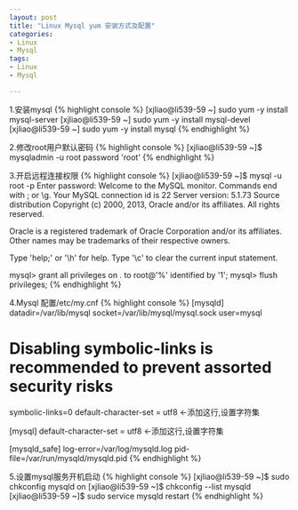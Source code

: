 ```yaml
---
layout: post
title: "Linux Mysql yum 安装方式及配置"
categories:
- Linux
- Mysql
tags:
- Linux 
- Mysql

--- 
```


1.安装mysql
{% highlight console %}
[xjliao@li539-59 ~] sudo yum -y install mysql-server 
[xjliao@li539-59 ~] sudo yum -y install mysql-devel
[xjliao@li539-59 ~] sudo yum -y install mysql 
{% endhighlight %}

2.修改root用户默认密码
{% highlight console %}
[xjliao@li539-59 ~]$ mysqladmin -u root password 'root'
{% endhighlight %}

3.开启远程连接权限
{% highlight console %}
[xjliao@li539-59 ~]$ mysql -u root -p
Enter password: 
Welcome to the MySQL monitor.  Commands end with ; or \g.
Your MySQL connection id is 22
Server version: 5.1.73 Source distribution 
Copyright (c) 2000, 2013, Oracle and/or its affiliates. All rights reserved.

Oracle is a registered trademark of Oracle Corporation and/or its
affiliates. Other names may be trademarks of their respective
owners.

Type 'help;' or '\h' for help. Type '\c' to clear the current input statement.

mysql> grant all privileges on *.* to root@'%' identified by '1';
mysql> flush privileges;
{% endhighlight %}

4.Mysql 配置/etc/my.cnf
{% highlight console %}
[mysqld]
datadir=/var/lib/mysql
socket=/var/lib/mysql/mysql.sock
user=mysql
# Disabling symbolic-links is recommended to prevent assorted security risks
symbolic-links=0
default-character-set = utf8 <-添加这行,设置字符集

[mysql]
default-character-set = utf8  <-添加这行,设置字符集

[mysqld_safe]
log-error=/var/log/mysqld.log
pid-file=/var/run/mysqld/mysqld.pid
{% endhighlight %}

5.设置mysql服务开机启动
{% highlight console %}
[xjliao@li539-59 ~]$ sudo chkconfig mysqld on
[xjliao@li539-59 ~]$ chkconfig --list mysqld
[xjliao@li539-59 ~]$ sudo service mysqld restart
{% endhighlight %}

